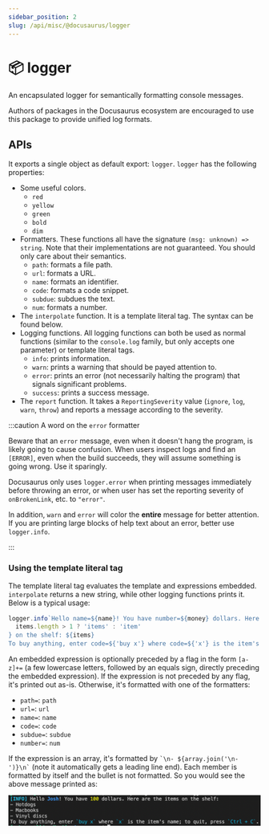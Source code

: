 ```yaml
---
sidebar_position: 2
slug: /api/misc/@docusaurus/logger
---
```


# 📦 logger

An encapsulated logger for semantically formatting console messages.

Authors of packages in the Docusaurus ecosystem are encouraged to use this package to provide unified log formats.

## APIs

It exports a single object as default export: `logger`. `logger` has the following properties:

- Some useful colors.
  - `red`
  - `yellow`
  - `green`
  - `bold`
  - `dim`
- Formatters. These functions all have the signature `(msg: unknown) => string`. Note that their implementations are not guaranteed. You should only care about their semantics.
  - `path`: formats a file path.
  - `url`: formats a URL.
  - `name`: formats an identifier.
  - `code`: formats a code snippet.
  - `subdue`: subdues the text.
  - `num`: formats a number.
- The `interpolate` function. It is a template literal tag. The syntax can be found below.
- Logging functions. All logging functions can both be used as normal functions (similar to the `console.log` family, but only accepts one parameter) or template literal tags.
  - `info`: prints information.
  - `warn`: prints a warning that should be payed attention to.
  - `error`: prints an error (not necessarily halting the program) that signals significant problems.
  - `success`: prints a success message.
- The `report` function. It takes a `ReportingSeverity` value (`ignore`, `log`, `warn`, `throw`) and reports a message according to the severity.

:::caution A word on the `error` formatter

Beware that an `error` message, even when it doesn't hang the program, is likely going to cause confusion. When users inspect logs and find an `[ERROR]`, even when the build succeeds, they will assume something is going wrong. Use it sparingly.

Docusaurus only uses `logger.error` when printing messages immediately before throwing an error, or when user has set the reporting severity of `onBrokenLink`, etc. to `"error"`.

In addition, `warn` and `error` will color the **entire** message for better attention. If you are printing large blocks of help text about an error, better use `logger.info`.

:::

### Using the template literal tag

The template literal tag evaluates the template and expressions embedded. `interpolate` returns a new string, while other logging functions prints it. Below is a typical usage:

```js
logger.info`Hello name=${name}! You have number=${money} dollars. Here are the ${
  items.length > 1 ? 'items' : 'item'
} on the shelf: ${items}
To buy anything, enter code=${'buy x'} where code=${'x'} is the item's name; to quit, press code=${'Ctrl + C'}.`;
```

An embedded expression is optionally preceded by a flag in the form `[a-z]+=` (a few lowercase letters, followed by an equals sign, directly preceding the embedded expression). If the expression is not preceded by any flag, it's printed out as-is. Otherwise, it's formatted with one of the formatters:

- `path=`: `path`
- `url=`: `url`
- `name=`: `name`
- `code=`: `code`
- `subdue=`: `subdue`
- `number=`: `num`

If the expression is an array, it's formatted by `` `\n- ${array.join('\n- ')}\n` `` (note it automatically gets a leading line end). Each member is formatted by itself and the bullet is not formatted. So you would see the above message printed as:

![demo](./demo.png)
